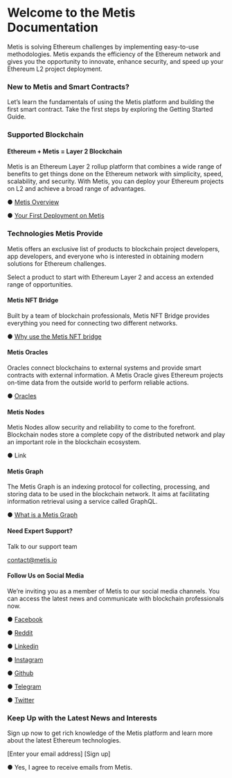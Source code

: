 # Welcome to the Metis Documentation

Metis is solving Ethereum challenges by implementing easy-to-use methodologies. Metis expands the efficiency of the Ethereum network and gives you the opportunity to innovate, enhance security, and speed up your Ethereum L2 project deployment.

### New to Metis and Smart Contracts? <a href="#_dwjm1jtchshk" id="_dwjm1jtchshk"></a>

Let’s learn the fundamentals of using the Metis platform and building the first smart contract. Take the first steps by exploring the Getting Started Guide.

### Supported Blockchain <a href="#_u8xd4c31zhhy" id="_u8xd4c31zhhy"></a>

#### Ethereum + Metis = Layer 2 Blockchain <a href="#_tco37psc9v48" id="_tco37psc9v48"></a>

Metis is an Ethereum Layer 2 rollup platform that combines a wide range of benefits to get things done on the Ethereum network with simplicity, speed, scalability, and security. With Metis, you can deploy your Ethereum projects on L2 and achieve a broad range of advantages.

●     [Metis Overview](readme/metis-overview.md)

●     [Your First Deployment on Metis](readme/a-complete-guide-to-deploying-on-the-metis-platform.md)

### Technologies Metis Provide <a href="#_7dc02qqfr79w" id="_7dc02qqfr79w"></a>

Metis offers an exclusive list of products to blockchain project developers, app developers, and everyone who is interested in obtaining modern solutions for Ethereum challenges.

Select a product to start with Ethereum Layer 2 and access an extended range of opportunities.

#### Metis NFT Bridge <a href="#_rxl6s4r87tzi" id="_rxl6s4r87tzi"></a>

Built by a team of blockchain professionals, Metis NFT Bridge provides everything you need for connecting two different networks.

●     [Why use the Metis NFT bridge](https://app.gitbook.com/o/G4KKHlD52DFa4pHrw51i/s/MkexAWdCekeDPPCMOdGs/\~/changes/kD3RNZAYVe4u0VhGB046/browse-in-the-metis-technology/metis-nft-bridge/why-use-the-metis-nft-bridge)

#### Metis Oracles <a href="#_9ciejj5cougz" id="_9ciejj5cougz"></a>

Oracles connect blockchains to external systems and provide smart contracts with external information. A Metis Oracle gives Ethereum projects on-time data from the outside world to perform reliable actions.

●     [Oracles](metis-infrastructure/browse-in-metis-technologies/)

#### Metis Nodes <a href="#_z11ooy9etr4o" id="_z11ooy9etr4o"></a>

Metis Nodes allow security and reliability to come to the forefront. Blockchain nodes store a complete copy of the distributed network and play an important role in the blockchain ecosystem.

●     Link

#### Metis Graph <a href="#_s7n3z5vmr8nt" id="_s7n3z5vmr8nt"></a>

The Metis Graph is an indexing protocol for collecting, processing, and storing data to be used in the blockchain network. It aims at facilitating information retrieval using a service called GraphQL.

●    [ What is a Metis Graph](metis-infrastructure/what-is-the-metis-graph.md)

#### Need Expert Support? <a href="#_vl1m2qrsjggl" id="_vl1m2qrsjggl"></a>

Talk to our support team

[contact@metis.io](mailto:contact@metis.io)

#### Follow Us on Social Media <a href="#_2jy0l7vosvdw" id="_2jy0l7vosvdw"></a>

We’re inviting you as a member of Metis to our social media channels. You can access the latest news and communicate with blockchain professionals now.

●     [Facebook](https://www.facebook.com/M-E-T-I-S-103395985423004?\_rdc=1&\_rdr)

●     [Reddit](https://www.reddit.com/r/METIS\_IO/)

●     [Linkedin](https://www.linkedin.com/company/metislab-io/mycompany/)

●     [Instagram](https://www.instagram.com/metisdao/)

●     [Github](https://github.com/MetisProtocol)

●     [Telegram](https://t.me/MetisDAO)

●     [Twitter](https://twitter.com/MetisDAO)

### Keep Up with the Latest News and Interests <a href="#_lu22ejfob5g7" id="_lu22ejfob5g7"></a>

Sign up now to get rich knowledge of the Metis platform and learn more about the latest Ethereum technologies.

\[Enter your email address] \[Sign up]

●     Yes, I agree to receive emails from Metis.
